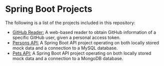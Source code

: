 # Spring Boot Projects

The following is a list of the projects included in this repository:

* [GitHub Reader:](https://github.com/Carla-de-Beer/Java/tree/master/Spring%20Boot%20Projects/GitHub%20Reader) A web-based reader to obtain GitHub information of a specific GitHub user, given a personal access token.
* [Persons API:](https://github.com/Carla-de-Beer/Java/tree/master/Spring%20Boot%20Projects/Persons%20API) A Spring Boot API project operating on both locally stored mock data and a connection to a MySQL database.
* [Pets API:](https://github.com/Carla-de-Beer/Java/tree/master/Spring%20Boot%20Projects/Pets%20API) A Spring Boot API project operating on both locally stored mock data and a connection to a MongoDB database.
